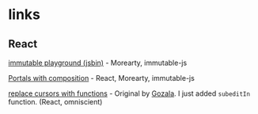 # links

## React

[immutable playground (jsbin)](http://jsbin.com/tahire/1/edit?js,console) - Morearty, immutable-js

[Portals with composition](http://jsbin.com/gadotu/1/edit?js,output) - React, Morearty, immutable-js

[replace cursors with functions](goo.gl/KNsHph) - Original by [Gozala](https://github.com/omniscientjs/omniscient/issues/89). I just added `subeditIn` function. (React, omniscient)
